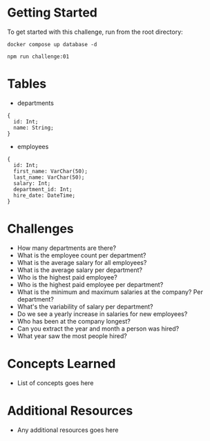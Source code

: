 # Getting Started

To get started with this challenge, run from the root directory:

```
docker compose up database -d

npm run challenge:01
```

# Tables

- departments

```
{
  id: Int;
  name: String;
}
```

- employees

```
{
  id: Int;
  first_name: VarChar(50);
  last_name: VarChar(50);
  salary: Int;
  department_id: Int;
  hire_date: DateTime;
}
```

# Challenges

- How many departments are there?
- What is the employee count per department?
- What is the average salary for all employees?
- What is the average salary per department?
- Who is the highest paid employee?
- Who is the highest paid employee per department?
- What is the minimum and maximum salaries at the company? Per department?
- What's the variability of salary per department?
- Do we see a yearly increase in salaries for new employees?
- Who has been at the company longest?
- Can you extract the year and month a person was hired?
- What year saw the most people hired?

# Concepts Learned

- List of concepts goes here

# Additional Resources

- Any additional resources goes here
